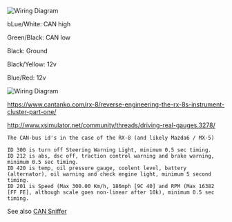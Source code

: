![Wiring Diagram](Images/2004_rx8_instrument_cluster.png)

bLue/White: CAN high

Green/Black: CAN low

Black: Ground

Black/Yellow: 12v

Blue/Red: 12v


![Wiring Diagram](Images/Rx8_connector.png)

https://www.cantanko.com/rx-8/reverse-engineering-the-rx-8s-instrument-cluster-part-one/



http://www.xsimulator.net/community/threads/driving-real-gauges.3278/
```
The CAN-bus id's in the case of the RX-8 (and likely Mazda6 / MX-5)

ID 300 is turn off Steering Warning Light, minimum 0.5 sec timing.
ID 212 is abs, dsc off, traction control warning and brake warning, minimum 0.5 sec timing.
ID 420 is temp, oil pressure gauge, coolent level, battery (alternator), oil warning and check engine light, minimum 5 second timing.
ID 201 is Speed (Max 300.00 Km/h, 186mph [9C 40] and RPM (Max 16382 [FF FE], although scale goes non-linear after 10k), minimum 0.5 sec timing.
```

See also [CAN Sniffer](CAN-Sniffer)
